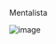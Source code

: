 Mentalista

![image](https://user-images.githubusercontent.com/71272198/112401162-ad233880-8ce8-11eb-84f3-2612a68fb248.png)
